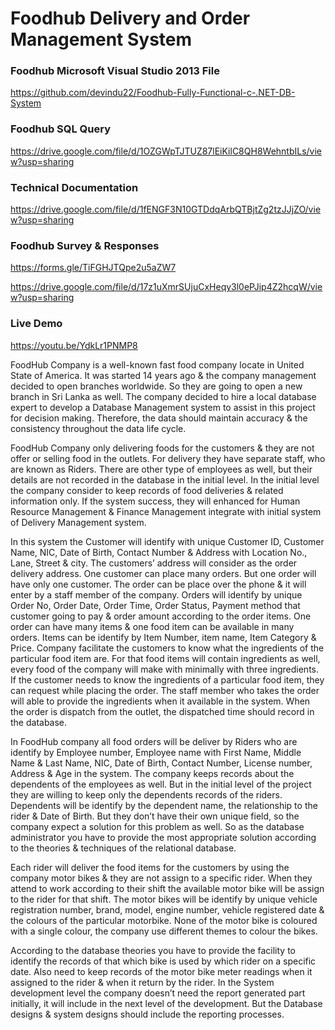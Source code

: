 # Foodhub Delivery and Order Management System

### Foodhub Microsoft Visual Studio 2013 File 

https://github.com/devindu22/Foodhub-Fully-Functional-c-.NET-DB-System 

### Foodhub SQL Query 

https://drive.google.com/file/d/1OZGWpTJTUZ87lEiKilC8QH8WehntbILs/view?usp=sharing 

### Technical Documentation 

https://drive.google.com/file/d/1fENGF3N10GTDdqArbQTBjtZg2tzJJjZO/view?usp=sharing 

### Foodhub Survey & Responses  

https://forms.gle/TiFGHJTQpe2u5aZW7 

https://drive.google.com/file/d/17z1uXmrSUjuCxHeqy3l0ePJip4Z2hcqW/view?usp=sharing 

### Live Demo

https://youtu.be/YdkLr1PNMP8

FoodHub Company is a well-known fast food company locate in United State of America. 
It was started 14 years ago & the company management decided to open branches 
worldwide. So they are going to open a new branch in Sri Lanka as well. The company 
decided to hire a local database expert to develop a Database Management system to assist 
in this project for decision making. Therefore, the data should maintain accuracy & the 
consistency throughout the data life cycle. 

FoodHub Company only delivering foods for the customers & they are not offer or selling 
food in the outlets. For delivery they have separate staff, who are known as Riders. There 
are other type of employees as well, but their details are not recorded in the database in 
the initial level. In the initial level the company consider to keep records of food deliveries 
& related information only. If the system success, they will enhanced for Human Resource 
Management & Finance Management integrate with initial system of Delivery 
Management system.  

In this system the Customer will identify with unique Customer ID, Customer Name, NIC, 
Date of Birth, Contact Number & Address with Location No., Lane, Street & city. The 
customers’ address will consider as the order delivery address. One customer can place 
many orders. But one order will have only one customer. The order can be place over the 
phone & it will enter by a staff member of the company. Orders will identify by unique 
Order No, Order Date, Order Time, Order Status, Payment method that customer going to 
pay & order amount according to the order items. One order can have many items & one 
food item can be available in many orders. Items can be identify by Item Number, item 
name, Item Category & Price. Company facilitate the customers to know what the 
ingredients of the particular food item are. For that food items will contain ingredients as 
well, every food of the company will make with minimally with three ingredients. If the 
customer needs to know the ingredients of a particular food item, they can request while 
placing the order. The staff member who takes the order will able to provide the ingredients 
when it available in the system. When the order is dispatch from the outlet, the dispatched 
time should record in the database.  

In FoodHub company all food orders will be deliver by Riders who are identify by Employee 
number, Employee name with First Name, Middle Name & Last Name, NIC, Date of Birth, 
Contact Number, License number, Address & Age in the system. The company keeps 
records about the dependents of the employees as well. But in the initial level of the project 
they are willing to keep only the dependents records of the riders.  Dependents will be 
identify by the dependent name, the relationship to the rider & Date of Birth. But they don’t 
have their own unique field, so the company expect a solution for this problem as well. So 
as the database administrator you have to provide the most appropriate solution according 
to the theories & techniques of the relational database.  

Each rider will deliver the food items for the customers by using the company motor bikes 
& they are not assign to a specific rider. When they attend to work according to their shift 
the available motor bike will be assign to the rider for that shift. The motor bikes will be 
identify by unique vehicle registration number, brand, model, engine number, vehicle 
registered date & the colours of the particular motorbike. None of the motor bike is 
coloured with a single colour, the company use different themes to colour the bikes. 

According to the database theories you have to provide the facility to identify the records 
of that which bike is used by which rider on a specific date. Also need to keep records of 
the motor bike meter readings when it assigned to the rider & when it return by the rider. 
In the System development level the company doesn’t need the report generated part 
initially, it will include in the next level of the development. But the Database designs & 
system designs should include the reporting processes.
